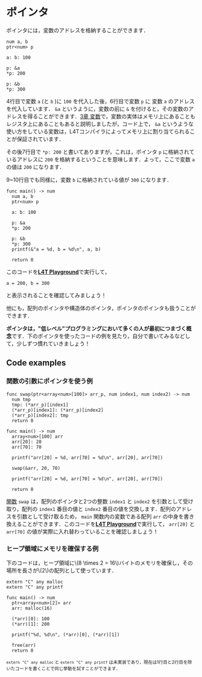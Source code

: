 <script src="https://cdn.lordicon.com/xdjxvujz.js"></script>

# ポインタ

ポインタには，変数のアドレスを格納することができます．

```
num a, b
ptr<num> p

a: b: 100

p: &a
*p: 200

p: &b
*p: 300
```

4行目で変数 `a` (と `b` )に `100` を代入した後，6行目で変数 `p` に 変数 `a` のアドレスを代入しています． `&a` というように，変数の前に `&` を付けると，その変数のアドレスを得ることができます．[3章 変数](/var.md)で，変数の実体はメモリ上にあることもレジスタ上にあることもあると説明しましたが，コード上で， `&a` というような使い方をしている変数は，L4Tコンパイラによってメモリ上に割り当てられることが保証されています．

その後7行目で `*p: 200` と書いてありますが，これは，ポインタ `p` に格納されているアドレスに `200` を格納するということを意味します．よって，ここで変数 `a` の値は `200` になります．

9~10行目でも同様に，変数 `b` に格納されている値が `300` になります．

```
func main() -> num
  num a, b
  ptr<num> p

  a: b: 100

  p: &a
  *p: 200

  p: &b
  *p: 300
  printf(&"a = %d, b = %d\n", a, b)

  return 0

```

このコードを<a href="http://35.247.86.97/" target="_blank"><u>**L4T Playground**</u></a>で実行して， 

```
a = 200, b = 300
```

と表示されることを確認してみましょう！ 

他にも，配列のポインタや構造体のポインタ，ポインタのポインタも扱うことができます．

**ポインタは，"低レベル"プログラミングにおいて多くの人が最初につまづく概念**です．下のポインタを使ったコードの例を見たり，自分で書いてみるなどして，少しずつ慣れていきましょう！

## Code examples

### 関数の引数にポインタを使う例

```
func swap(ptr<array<num>[100]> arr_p, num index1, num index2) -> num
  num tmp
  tmp: (*arr_p)[index1]
  (*arr_p)[index1]: (*arr_p)[index2]
  (*arr_p)[index2]: tmp
  return 0

func main() -> num
  array<num>[100] arr
  arr[20]: 20
  arr[70]: 70

  printf("arr[20] = %d, arr[70] = %d\n", arr[20], arr[70])

  swap(&arr, 20, 70)

  printf("arr[20] = %d, arr[70] = %d\n", arr[20], arr[70])

  return 0

```

[関数](/func.html) `swap` は，配列のポインタと2つの整数 `index1` と `index2` を引数として受け取り，配列の `index1` 番目の値と `index2` 番目の値を交換します．配列のアドレスを引数として受け取るため， `main` 関数内の変数である配列 `arr` の中身を書き換えることができます．このコードを<a href="http://35.247.86.97/" target="_blank"><u>**L4T Playground**</u></a>で実行して， `arr[20]` と `arr[70]` の値が実際に入れ替わっていることを確認しましょう！

### ヒープ領域にメモリを確保する例

下のコードは，ヒープ領域に\\(8 \times 2 = 16\\)バイトのメモリを確保し，その場所を長さが\\(2\\)の配列として使っています．

```
extern "C" any malloc
extern "C" any printf

func main() -> num
  ptr<array<num>[2]> arr
  arr: malloc(16)

  (*arr)[0]: 100
  (*arr)[1]: 200

  printf("%d, %d\n", (*arr)[0], (*arr)[1])

  free(arr)
  return 0

```

<lord-icon
  src="https://cdn.lordicon.com/giaigwkd.json"
  trigger="loop"
  delay="1000"
  style="height:2em">
</lord-icon> <small> `extern "C" any malloc` と `extern "C" any printf` は未実装であり，現在は1行目と2行目を除いたコードを書くことで同じ挙動を試すことができます．</small>
